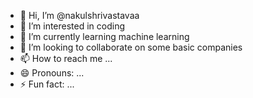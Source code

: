 - 👋 Hi, I’m @nakulshrivastavaa
- 👀 I’m interested in coding
- 🌱 I’m currently learning machine learning
- 💞️ I’m looking to collaborate on some basic companies
- 📫 How to reach me ...
- 😄 Pronouns: ...
- ⚡ Fun fact: ...

<!---
nakulshrivastavaa/nakulshrivastavaa is a ✨ special ✨ repository because its `README.md` (this file) appears on your GitHub profile.
You can click the Preview link to take a look at your changes.
--->
